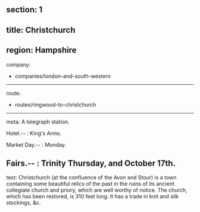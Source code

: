﻿section: 1
----
title: Christchurch
----
region: Hampshire
----
company:
- companies/london-and-south-western
----
route:
- routes/ringwood-to-christchurch
----
meta: A telegraph station.

Hotel.--
: King's Arms.

Market Day.--
: Monday.

Fairs.--
: Trinity Thursday, and October 17th.
----
text: Christchurch (at the confluence of the Avon and Stour) is a town containing some beautiful relics of the past in the ruins of its ancient collegiate church and priory, which are well worthy of notice. The church, which has been restored, is 310 feet long. It has a trade in knit and silk stockings, &c.